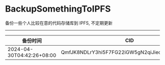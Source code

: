 # BackupSomethingToIPFS
备份一些个人比较在意的代码存储库到 IPFS, 不定期更新

---

| 备份时间                  | CID                                            |
| ------------------------- | ---------------------------------------------- |
| 2024-04-30T04:42:26+08:00 | QmfJK8NDLrY3hi5F7FG22iGW5gN2qiJiecDR8nVYs3hY8E |
